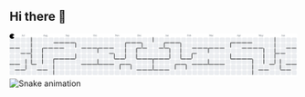 ## Hi there 👋

<!--
**AnkitWaghinkar/AnkitWaghinkar** is a ✨ _special_ ✨ repository because its `README.md` (this file) appears on your GitHub profile.

Here are some ideas to get you started:

- 🔭 I’m currently working on ...
- 🌱 I’m currently learning ...
- 👯 I’m looking to collaborate on ...
- 🤔 I’m looking for help with ...
- 💬 Ask me about ...
- 📫 How to reach me: ...
- 😄 Pronouns: ...
- ⚡ Fun fact: ...
-->

<picture>
  <source media="(prefers-color-scheme: dark)" srcset="https://raw.githubusercontent.com/AnkitWaghinkar/AnkitWaghinkar/output/pacman-contribution-graph-dark.svg">
  <source media="(prefers-color-scheme: light)" srcset="https://raw.githubusercontent.com/AnkitWaghinkar/AnkitWaghinkar/output/pacman-contribution-graph.svg">
  <img alt="pacman contribution graph" src="https://raw.githubusercontent.com/AnkitWaghinkar/AnkitWaghinkar/output/pacman-contribution-graph.svg">
</picture>
 
 



<img src="https://raw.githubusercontent.com/AnkitWaghinkar/AnkitWaghinkar/output/snake.svg" alt="Snake animation" />

###
